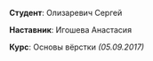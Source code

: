 **Студент**: Олизаревич Сергей

**Наставник**: Игошева Анастасия

**Курс**: Основы вёрстки *(05.09.2017)*
